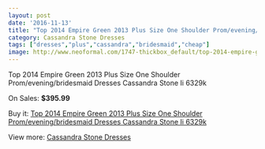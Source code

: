 ```yaml
---
layout: post
date: '2016-11-13'
title: "Top 2014 Empire Green 2013 Plus Size One Shoulder Prom/evening/bridesmaid Dresses Cassandra Stone Ii 6329k"
category: Cassandra Stone Dresses
tags: ["dresses","plus","cassandra","bridesmaid","cheap"]
image: http://www.neoformal.com/1747-thickbox_default/top-2014-empire-green-2013-plus-size-one-shoulder-prom-evening-bridesmaid-dresses-cassandra-stone-ii-6329k.jpg
---
```

Top 2014 Empire Green 2013 Plus Size One Shoulder Prom/evening/bridesmaid Dresses Cassandra Stone Ii 6329k

On Sales: **$395.99**
<a href="https://www.neoformal.com/en/cassandra-stone-dresses/631-top-2014-empire-green-2013-plus-size-one-shoulder-prom-evening-bridesmaid-dresses-cassandra-stone-ii-6329k.html"><amp-img layout="responsive" width="600" height="600" src="//www.neoformal.com/1747-thickbox_default/top-2014-empire-green-2013-plus-size-one-shoulder-prom-evening-bridesmaid-dresses-cassandra-stone-ii-6329k.jpg" alt="Top 2014 Empire Green 2013 Plus Size One Shoulder Prom/evening/bridesmaid Dresses Cassandra Stone Ii 6329k 0" /></a>
<a href="https://www.neoformal.com/en/cassandra-stone-dresses/631-top-2014-empire-green-2013-plus-size-one-shoulder-prom-evening-bridesmaid-dresses-cassandra-stone-ii-6329k.html"><amp-img layout="responsive" width="600" height="600" src="//www.neoformal.com/1748-thickbox_default/top-2014-empire-green-2013-plus-size-one-shoulder-prom-evening-bridesmaid-dresses-cassandra-stone-ii-6329k.jpg" alt="Top 2014 Empire Green 2013 Plus Size One Shoulder Prom/evening/bridesmaid Dresses Cassandra Stone Ii 6329k 1" /></a>
<a href="https://www.neoformal.com/en/cassandra-stone-dresses/631-top-2014-empire-green-2013-plus-size-one-shoulder-prom-evening-bridesmaid-dresses-cassandra-stone-ii-6329k.html"><amp-img layout="responsive" width="600" height="600" src="//www.neoformal.com/1749-thickbox_default/top-2014-empire-green-2013-plus-size-one-shoulder-prom-evening-bridesmaid-dresses-cassandra-stone-ii-6329k.jpg" alt="Top 2014 Empire Green 2013 Plus Size One Shoulder Prom/evening/bridesmaid Dresses Cassandra Stone Ii 6329k 2" /></a>
<a href="https://www.neoformal.com/en/cassandra-stone-dresses/631-top-2014-empire-green-2013-plus-size-one-shoulder-prom-evening-bridesmaid-dresses-cassandra-stone-ii-6329k.html"><amp-img layout="responsive" width="600" height="600" src="//www.neoformal.com/1750-thickbox_default/top-2014-empire-green-2013-plus-size-one-shoulder-prom-evening-bridesmaid-dresses-cassandra-stone-ii-6329k.jpg" alt="Top 2014 Empire Green 2013 Plus Size One Shoulder Prom/evening/bridesmaid Dresses Cassandra Stone Ii 6329k 3" /></a>

Buy it: [Top 2014 Empire Green 2013 Plus Size One Shoulder Prom/evening/bridesmaid Dresses Cassandra Stone Ii 6329k](https://www.neoformal.com/en/cassandra-stone-dresses/631-top-2014-empire-green-2013-plus-size-one-shoulder-prom-evening-bridesmaid-dresses-cassandra-stone-ii-6329k.html "Top 2014 Empire Green 2013 Plus Size One Shoulder Prom/evening/bridesmaid Dresses Cassandra Stone Ii 6329k")

View more: [Cassandra Stone Dresses](https://www.neoformal.com/en/8-cassandra-stone-dresses "Cassandra Stone Dresses")